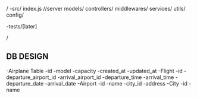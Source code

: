 /
  -src/
    index.js //server
    models/
    controllers/
    middlewares/
    services/
    utils/
    config/

  -tests/[later]

/


## DB DESIGN
  -Airplane Table
     -id
     -model
     -capacity
     -created_at
     -updated_at
  -Flight
    -id
    -departure_airport_id
    -arrival_airport_id
    -departure_time
    -arrival_time
    -departure_date
    -arrival_date
  -Airport
    -id
    -name 
    -city_id
    -address
  -City
    -id
    -name 